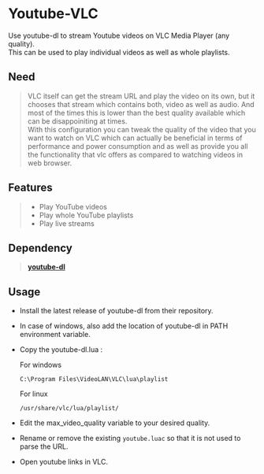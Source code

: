 # Youtube-VLC
Use youtube-dl to stream Youtube videos on VLC Media Player (any quality). <BR>
This can be used to play individual videos as well as whole playlists.

## Need

> VLC itself can get the stream URL and play the video on its own, but it chooses that stream which contains both, video as well as audio. And most of the times this is lower than the best quality available which can be disappoiniting at times.<BR>
With this configuration you can tweak the quality of the video that you want to watch on VLC which can actually be beneficial in terms of performance and power consumption and as well as provide you all the functionality that vlc offers as compared to watching videos in web browser.

## Features
> - Play YouTube videos
> - Play whole YouTube playlists
> - Play live streams

## Dependency
> **[youtube-dl](https://github.com/ytdl-org/youtube-dl/)**

## Usage
- Install the latest release of youtube-dl from their repository.
- In case of windows, also add the location of youtube-dl in PATH environment variable.
- Copy the youtube-dl.lua :

	For windows
	```
	C:\Program Files\VideoLAN\VLC\lua\playlist
	```
	For linux
	```
	/usr/share/vlc/lua/playlist/
	```
- Edit the max_video_quality variable to your desired quality.
- Rename or remove the existing `youtube.luac` so that it is not used to parse the URL.
- Open youtube links in VLC.
